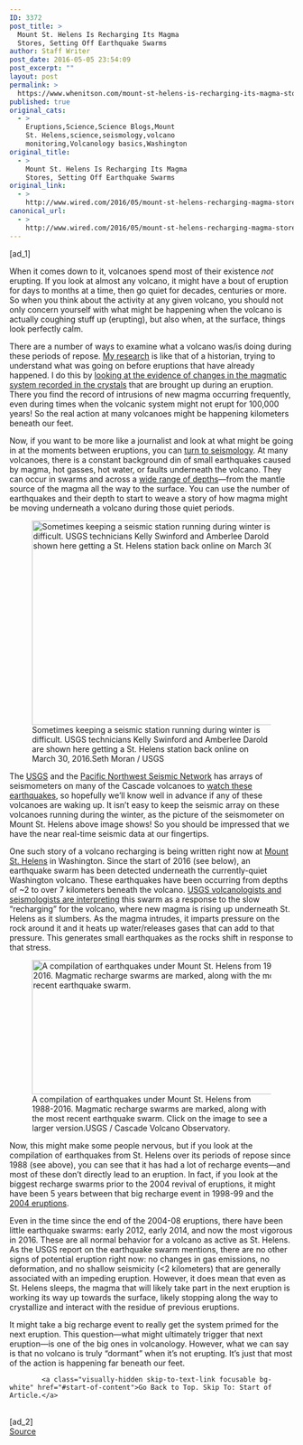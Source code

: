 ```yaml
---
ID: 3372
post_title: >
  Mount St. Helens Is Recharging Its Magma
  Stores, Setting Off Earthquake Swarms
author: Staff Writer
post_date: 2016-05-05 23:54:09
post_excerpt: ""
layout: post
permalink: >
  https://www.whenitson.com/mount-st-helens-is-recharging-its-magma-stores-setting-off-earthquake-swarms/
published: true
original_cats:
  - >
    Eruptions,Science,Science Blogs,Mount
    St. Helens,science,seismology,volcano
    monitoring,Volcanology basics,Washington
original_title:
  - >
    Mount St. Helens Is Recharging Its Magma
    Stores, Setting Off Earthquake Swarms
original_link:
  - >
    http://www.wired.com/2016/05/mount-st-helens-recharging-magma-stores-setting-off-earthquake-swarms/
canonical_url:
  - >
    http://www.wired.com/2016/05/mount-st-helens-recharging-magma-stores-setting-off-earthquake-swarms/
---
```

 [ad_1]
<br><div id=""><p>When it comes down to it, volcanoes spend most of their existence <em>not</em> erupting. If you look at almost any volcano, it might have a bout of eruption for days to months at a time, then go quiet for decades, centuries or more. So when you think about the activity at any given volcano, you should not only concern yourself with what might be happening when the volcano is actually coughing stuff up (erupting), but also when, at the surface, things look perfectly calm.</p>
<p>There are a number of ways to examine what a volcano was/is doing during these periods of repose. <a href="http://journals.plos.org/plosone/article?id=10.1371/journal.pone.0113157" target="_blank">My research</a> is like that of a historian, trying to understand what was going on before eruptions that have already happened. I do this by <a href="http://www.wired.com/2014/12/under-the-volcano-lassen-chaos-crags-crystals/" target="_blank">looking at the evidence of changes in the magmatic system recorded in the crystals</a> that are brought up during an eruption. There you find the record of intrusions of new magma occurring frequently, even during times when the volcanic system might not erupt for 100,000 years! So the real action at many volcanoes might be happening kilometers beneath our feet.</p>
<p>Now, if you want to be more like a journalist and look at what might be going in at the moments between eruptions, you can <a href="https://volcanoes.usgs.gov/vhp/earthquakes.html" target="_blank">turn to seismology</a>. At many volcanoes, there is a constant background din of small earthquakes caused by magma, hot gasses, hot water, or faults underneath the volcano. They can occur in swarms and across a <a href="http://volcanoes.usgs.gov/observatories/cvo/monitoring_seismicity.html" target="_blank">wide range of depths</a>—from the mantle source of the magma all the way to the surface. You can use the number of earthquakes and their depth to start to weave a story of how magma might be moving underneath a volcano during those quiet periods.</p>
<figure attachment_2014784="" class="wp-caption landscape alignnone fader relative" data-js="fader"><a href="https://www.wired.com/wp-content/uploads/2016/05/img3313_900w_675h.jpg"><img class="size-text-column-width wp-image-2014784" src="http://www.whenitson.com/wp-content/uploads/2016/05/Mount-St-Helens-Is-Recharging-Its-Magma-Stores-Setting-Off-Earthquake-Swarms.jpg" alt="Sometimes keeping a seismic station running during winter is difficult. USGS technicians Kelly Swinford and Amberlee Darold are shown here getting a St. Helens station back online on March 30, 2016." width="482" height="362"/></a><figcaption class="wp-caption-text link-underline">Sometimes keeping a seismic station running during winter is difficult. USGS technicians Kelly Swinford and Amberlee Darold are shown here getting a St. Helens station back online on March 30, 2016.<span class="credit link-underline-sm"><span aria-hidden="true" class="ui ui ui-photo inline-block ui-credit relative opacity-6 marg-r-sm marg-l-sm"/>Seth Moran / USGS</span></figcaption></figure><p>The <a href="http://volcanoes.usgs.gov/index.html" target="_blank">USGS</a> and the <a href="http://www.pnsn.org" target="_blank">Pacific Northwest Seismic Network</a> has arrays of seismometers on many of the Cascade volcanoes to <a href="http://volcanoes.usgs.gov/volcanoes/st_helens/monitoring_earthquakes.html" target="_blank">watch these earthquakes</a>, so hopefully we’ll know well in advance if any of these volcanoes are waking up. It isn’t easy to keep the seismic array on these volcanoes running during the winter, as the picture of the seismometer on Mount St. Helens above image shows! So you should be impressed that we have the near real-time seismic data at our fingertips.</p>
<p>One such story of a volcano recharging is being written right now at <a href="http://volcanoes.usgs.gov/volcanoes/st_helens/" target="_blank">Mount St. Helens</a> in Washington. Since the start of 2016 (see below), an earthquake swarm has been detected underneath the currently-quiet Washington volcano. These earthquakes have been occurring from depths of ~2 to over 7 kilometers beneath the volcano. <a href="https://volcanoes.usgs.gov/observatories/cvo/cvo_news_archive.html" target="_blank">USGS volcanologists and seismologists are interpreting</a> this swarm as a response to the slow “recharging” for the volcano, where new magma is rising up underneath St. Helens as it slumbers. As the magma intrudes, it imparts pressure on the rock around it and it heats up water/releases gases that can add to that pressure. This generates small earthquakes as the rocks shift in response to that stress.</p>
<figure attachment_2014773="" class="wp-caption landscape alignnone fader relative" data-js="fader"><a href="https://www.wired.com/wp-content/uploads/2016/05/13161701_10105525806501296_5840660615606753296_o.jpg"><img class="wp-image-2014773 size-text-column-width" src="http://www.whenitson.com/wp-content/uploads/2016/05/1462492449_668_Mount-St-Helens-Is-Recharging-Its-Magma-Stores-Setting-Off-Earthquake-Swarms.jpg" alt="A compilation of earthquakes under Mount St. Helens from 1988-2016. Magmatic recharge swarms are marked, along with the most recent earthquake swarm." width="482" height="238"/></a><figcaption class="wp-caption-text link-underline">A compilation of earthquakes under Mount St. Helens from 1988-2016. Magmatic recharge swarms are marked, along with the most recent earthquake swarm. Click on the image to see a larger version.<span class="credit link-underline-sm"><span aria-hidden="true" class="ui ui ui-illo inline-block ui-credit relative opacity-6 marg-r-sm marg-l-sm"/>USGS / Cascade Volcano Observatory.</span></figcaption></figure><p>Now, this might make some people nervous, but if you look at the compilation of earthquakes from St. Helens over its periods of repose since 1988 (see above), you can see that it has had a lot of recharge events—and most of these don’t directly lead to an eruption. In fact, if you look at the biggest recharge swarms prior to the 2004 revival of eruptions, it might have been 5 years between that big recharge event in 1998-99 and the <a href="http://pubs.usgs.gov/fs/2005/3036/fs2005-3036.html" target="_blank">2004 eruptions</a>.</p>
<p>Even in the time since the end of the 2004-08 eruptions, there have been little earthquake swarms: early 2012, early 2014, and now the most vigorous in 2016. These are all normal behavior for a volcano as active as St. Helens. As the USGS report on the earthquake swarm mentions, there are no other signs of potential eruption right now: no changes in gas emissions, no deformation, and no shallow seismicity (&lt;2 kilometers) that are generally associated with an impeding eruption. However, it does mean that even as St. Helens sleeps, the magma that will likely take part in the next eruption is working its way up towards the surface, likely stopping along the way to crystallize and interact with the residue of previous eruptions.</p>
<p>It might take a big recharge event to really get the system primed for the next eruption. This question—what might ultimately trigger that next eruption—is one of the big ones in volcanology. However, what we can say is that no volcano is truly “dormant” when it’s not erupting. It’s just that most of the action is happening far beneath our feet.</p>

			<a class="visually-hidden skip-to-text-link focusable bg-white" href="#start-of-content">Go Back to Top. Skip To: Start of Article.</a>

			
</div>
<br>[ad_2]
<br><a href="http://www.wired.com/2016/05/mount-st-helens-recharging-magma-stores-setting-off-earthquake-swarms/">Source </a>